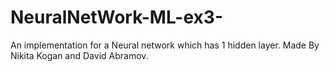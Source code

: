 # NeuralNetWork-ML-ex3-
An implementation for a Neural network which has 1 hidden layer.
Made By Nikita Kogan and David Abramov.


